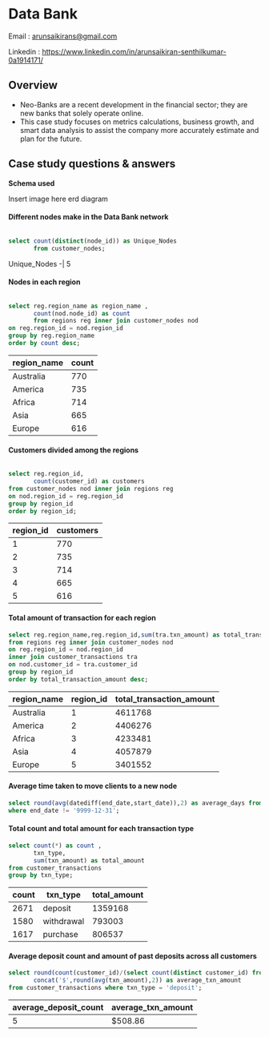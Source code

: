 # Data Bank #
Email : arunsaikirans@gmail.com

Linkedin : https://www.linkedin.com/in/arunsaikiran-senthilkumar-0a1914171/

## Overview ##
  * Neo-Banks are a recent development in the financial sector; they are new 
banks that solely operate online.
  * This case study focuses on metrics calculations, business growth, and smart 
data analysis to assist the company more accurately estimate and plan for the 
future.

## Case study questions & answers ##
**Schema used**

Insert image here erd diagram


#### Different nodes make in the Data Bank network

````sql

select count(distinct(node_id)) as Unique_Nodes 
       from customer_nodes;
````

Unique_Nodes
-|
5


#### Nodes in each region
````sql

select reg.region_name as region_name ,
       count(nod.node_id) as count
       from regions reg inner join customer_nodes nod
on reg.region_id = nod.region_id
group by reg.region_name
order by count desc;
````
region_name|count
----|----
Australia|770
America|735
Africa|714
Asia|665
Europe|616

#### Customers divided among the regions
````sql

select reg.region_id,
       count(customer_id) as customers
from customer_nodes nod inner join regions reg
on nod.region_id = reg.region_id
group by region_id
order by region_id;
````
region_id|customers
----|----
1|770
2|735
3|714
4|665
5|616


#### Total amount of transaction for each region
````sql
select reg.region_name,reg.region_id,sum(tra.txn_amount) as total_transaction_amount
from regions reg inner join customer_nodes nod
on reg.region_id = nod.region_id
inner join customer_transactions tra
on nod.customer_id = tra.customer_id
group by region_id
order by total_transaction_amount desc;
````
region_name|region_id|total_transaction_amount
----|----|----
Australia|1|4611768
America|2|4406276
Africa|3|4233481
Asia|4|4057879
Europe|5|3401552

#### Average time taken to move clients to a new node
````sql
select round(avg(datediff(end_date,start_date)),2) as average_days from customer_nodes
where end_date != '9999-12-31';
````

#### Total count and total amount for each transaction type
````sql
select count(*) as count ,
       txn_type,
       sum(txn_amount) as total_amount
from customer_transactions
group by txn_type;
````
count | txn_type | total_amount
--- | --- | ---
2671|deposit|1359168
1580|withdrawal|793003
1617|purchase|806537


#### Average deposit count and amount of past deposits across all customers
````sql
select round(count(customer_id)/(select count(distinct customer_id) from customer_transactions)) as average_deposit_count,
       concat('$',round(avg(txn_amount),2)) as average_txn_amount
from customer_transactions where txn_type = 'deposit';
````
average_deposit_count | average_txn_amount
--- | --- 
5|$508.86
